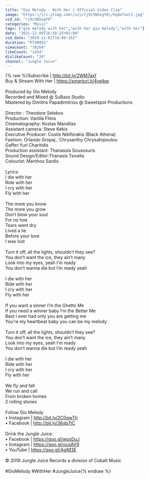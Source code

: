 ```yaml
---
title: "Gio Melody - With Her | Official Video Clip"
image: "https:\/\/i.ytimg.com\/vi\/rj9c5NSogY8\/hqdefault.jpg"
vid_id: "rj9c5NSogY8"
categories: "Music"
tags: ["gio melody with her","with her gio melody","with her"]
date: "2021-12-09T16:58:25+03:00"
vid_date: "2019-11-01T10:00:16Z"
duration: "PT2M45S"
viewcount: "78264"
likeCount: "1454"
dislikeCount: "29"
channel: "Jungle Juice"
---
```

{% raw %}Subscribe | <a rel="nofollow" target="blank" href="http://bit.ly/2WM7axf">http://bit.ly/2WM7axf</a><br />Buy &amp; Stream With Her | <a rel="nofollow" target="blank" href="https://smarturl.it/4yeibw">https://smarturl.it/4yeibw</a><br /><br />Produced by Gio Melody<br />Recorded and Mixed @ SuBass Studio<br />Mastered by Dimitris Papadimitriou @ Sweetspot Productions<br /><br />Director : Theodore Selekos<br />Production: Vanilla Films<br />Cinematography: Kostas Mandilas<br />Assistant camera: Steve Kekis<br />Executive Producer: Costis Nikiforakis (Black Athena)<br />Fashion: Orlando Gropaj , Chrysanthy Chrysafopoulou<br />Gaffer:Yuri Charitidis<br />Production assistant: Thanassis Sousosuris<br />Sound Design/Editor:Thanasis Tsivelis<br />Colourist: Manthos Sardis<br /><br />Lyrics:<br />I die with her<br />Ride with her<br />I cry with her<br />Fly with her<br /> <br />The more you know<br />The more you grow<br />Don’t blow your soul<br />For no hoe<br />Tears went dry<br />Lived a lie<br />Before your love<br />I was lost<br /> <br />Turn it off, all the lights, shouldn’t they see?<br />You don’t want the ice, they ain’t many<br />Look into my eyes, yeah I’m ready<br />You don’t wanna die but I’m ready yeah<br /> <br />I die with her<br />Ride with her<br />I cry with her<br />Fly with her<br /> <br />If you want a sinner I’m the Ghetto Me<br />If you need a winner baby I’m the Better Me<br />Best I ever had only you are getting me<br />You’re my heartbeat baby you can be my melody<br /> <br />Turn it off, all the lights, shouldn’t they see?<br />You don’t want the ice, they ain’t many<br />Look into my eyes, yeah I’m ready<br />You don’t wanna die but I’m ready yeah<br /> <br />I die with her<br />Ride with her<br />I cry with her<br />Fly with her<br /> <br />We fly and fall<br />We run and call<br />From broken homes<br />2 rolling stones<br /><br />Follow Gio Melody<br />• Instagram | <a rel="nofollow" target="blank" href="http://bit.ly/2C0qwTh">http://bit.ly/2C0qwTh</a><br />• Facebook | <a rel="nofollow" target="blank" href="http://bit.ly/36qb7tC">http://bit.ly/36qb7tC</a><br /><br />Drink the Jungle Juice:<br />• Facebook | <a rel="nofollow" target="blank" href="https://goo.gl/wpsDuJ">https://goo.gl/wpsDuJ</a> <br />• Instagram | <a rel="nofollow" target="blank" href="https://goo.gl/ocpAV9">https://goo.gl/ocpAV9</a> <br />• YouTube | <a rel="nofollow" target="blank" href="https://goo.gl/4gjM3E">https://goo.gl/4gjM3E</a><br /><br />© 2019 Jungle Juice Records a division of Cobalt Music<br /><br />#GioMelody #WithHer #JungleJuice{% endraw %}
